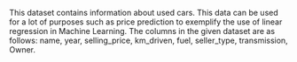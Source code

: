 This dataset contains information about used cars.
This data can be used for a lot of purposes such as price prediction to exemplify the use of linear regression in Machine Learning.
The columns in the given dataset are as follows:
name,
 year,
 selling_price,
 km_driven,
 fuel,
 seller_type,
 transmission,
 Owner.
